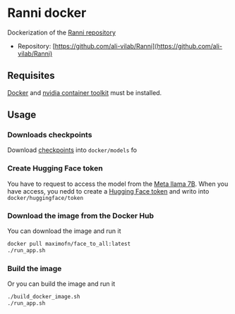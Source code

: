 # Ranni docker

Dockerization of the [Ranni repository](https://github.com/ali-vilab/Ranni)

 * Repository: [https://github.com/ali-vilab/Ranni](https://github.com/ali-vilab/Ranni)

## Requisites

[Docker](https://docs.docker.com/desktop/) and [nvidia container toolkit](https://docs.nvidia.com/datacenter/cloud-native/container-toolkit/latest/install-guide.html) must be installed.

## Usage

### Downloads checkpoints

Download [checkpoints](https://modelscope.cn/models/yutong/Ranni/files) into `docker/models` fo

### Create Hugging Face token

You have to request to access the model from the [Meta llama 7B](https://huggingface.co/meta-llama/Llama-2-7b-chat-hf). When you have access, you nedd to create a [Hugging Face token](https://huggingface.co/settings/tokens) and writo into `docker/huggingface/token`

### Download the image from the Docker Hub

You can download the image and run it

```bash
docker pull maximofn/face_to_all:latest
./run_app.sh
```

### Build the image

Or you can build the image and run it

```bash
./build_docker_image.sh
./run_app.sh
```